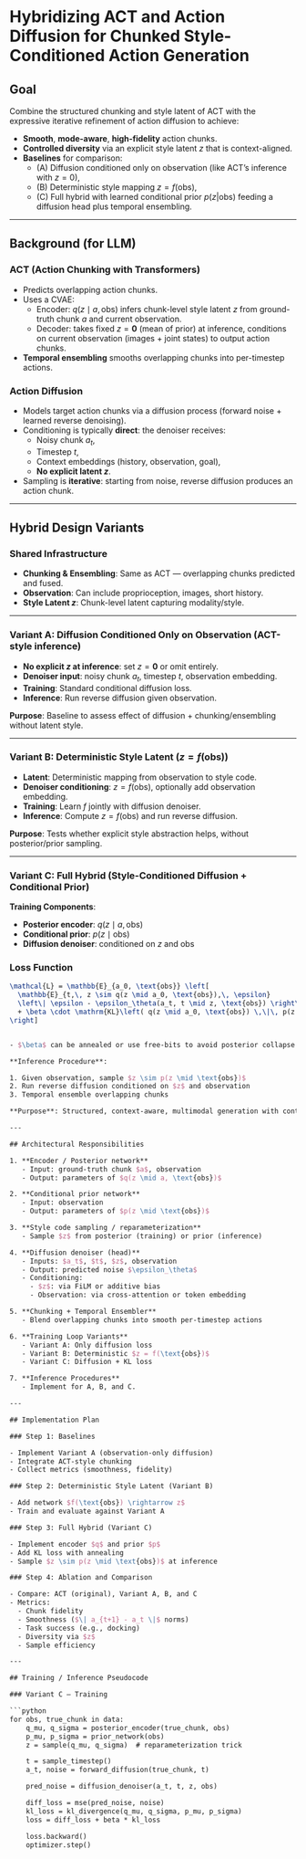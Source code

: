 # Hybridizing ACT and Action Diffusion for Chunked Style-Conditioned Action Generation

## Goal

Combine the structured chunking and style latent of ACT with the expressive iterative refinement of action diffusion to achieve:

- **Smooth**, **mode-aware**, **high-fidelity** action chunks.
- **Controlled diversity** via an explicit style latent $z$ that is context-aligned.
- **Baselines** for comparison:
  - (A) Diffusion conditioned only on observation (like ACT’s inference with $z = 0$),
  - (B) Deterministic style mapping $z = f(\text{obs})$,
  - (C) Full hybrid with learned conditional prior $p(z|\text{obs})$ feeding a diffusion head plus temporal ensembling.

---

## Background (for LLM)

### ACT (Action Chunking with Transformers)

- Predicts overlapping action chunks.
- Uses a CVAE:
  - Encoder: $q(z \mid a, \text{obs})$ infers chunk-level style latent $z$ from ground-truth chunk $a$ and current observation.
  - Decoder: takes fixed $z = \mathbf{0}$ (mean of prior) at inference, conditions on current observation (images + joint states) to output action chunks.
- **Temporal ensembling** smooths overlapping chunks into per-timestep actions.

### Action Diffusion

- Models target action chunks via a diffusion process (forward noise + learned reverse denoising).
- Conditioning is typically **direct**: the denoiser receives:
  - Noisy chunk $a_t$,
  - Timestep $t$,
  - Context embeddings (history, observation, goal),
  - **No explicit latent $z$**.
- Sampling is **iterative**: starting from noise, reverse diffusion produces an action chunk.

---

## Hybrid Design Variants

### Shared Infrastructure

- **Chunking & Ensembling**: Same as ACT — overlapping chunks predicted and fused.
- **Observation**: Can include proprioception, images, short history.
- **Style Latent $z$**: Chunk-level latent capturing modality/style.

---

### Variant A: Diffusion Conditioned Only on Observation (ACT-style inference)

- **No explicit $z$ at inference**: set $z = \mathbf{0}$ or omit entirely.
- **Denoiser input**: noisy chunk $a_t$, timestep $t$, observation embedding.
- **Training**: Standard conditional diffusion loss.
- **Inference**: Run reverse diffusion given observation.

**Purpose**: Baseline to assess effect of diffusion + chunking/ensembling without latent style.

---

### Variant B: Deterministic Style Latent ($z = f(\text{obs})$)

- **Latent**: Deterministic mapping from observation to style code.
- **Denoiser conditioning**: $z = f(\text{obs})$, optionally add observation embedding.
- **Training**: Learn $f$ jointly with diffusion denoiser.
- **Inference**: Compute $z = f(\text{obs})$ and run reverse diffusion.

**Purpose**: Tests whether explicit style abstraction helps, without posterior/prior sampling.

---

### Variant C: Full Hybrid (Style-Conditioned Diffusion + Conditional Prior)

**Training Components**:

- **Posterior encoder**: $q(z \mid a, \text{obs})$
- **Conditional prior**: $p(z \mid \text{obs})$
- **Diffusion denoiser**: conditioned on $z$ and $\text{obs}$

### Loss Function

```latex
\mathcal{L} = \mathbb{E}_{a_0, \text{obs}} \left[
  \mathbb{E}_{t,\, z \sim q(z \mid a_0, \text{obs}),\, \epsilon} 
  \left\| \epsilon - \epsilon_\theta(a_t, t \mid z, \text{obs}) \right\|^2
  + \beta \cdot \mathrm{KL}\left( q(z \mid a_0, \text{obs}) \,\|\, p(z \mid \text{obs}) \right)
\right]


- $\beta$ can be annealed or use free-bits to avoid posterior collapse.

**Inference Procedure**:

1. Given observation, sample $z \sim p(z \mid \text{obs})$
2. Run reverse diffusion conditioned on $z$ and observation
3. Temporal ensemble overlapping chunks

**Purpose**: Structured, context-aware, multimodal generation with controlled diversity via $z$.

---

## Architectural Responsibilities

1. **Encoder / Posterior network**
   - Input: ground-truth chunk $a$, observation
   - Output: parameters of $q(z \mid a, \text{obs})$

2. **Conditional prior network**
   - Input: observation
   - Output: parameters of $p(z \mid \text{obs})$

3. **Style code sampling / reparameterization**
   - Sample $z$ from posterior (training) or prior (inference)

4. **Diffusion denoiser (head)**
   - Inputs: $a_t$, $t$, $z$, observation
   - Output: predicted noise $\epsilon_\theta$
   - Conditioning:
     - $z$: via FiLM or additive bias
     - Observation: via cross-attention or token embedding

5. **Chunking + Temporal Ensembler**
   - Blend overlapping chunks into smooth per-timestep actions

6. **Training Loop Variants**
   - Variant A: Only diffusion loss
   - Variant B: Deterministic $z = f(\text{obs})$
   - Variant C: Diffusion + KL loss

7. **Inference Procedures**
   - Implement for A, B, and C.

---

## Implementation Plan

### Step 1: Baselines

- Implement Variant A (observation-only diffusion)
- Integrate ACT-style chunking
- Collect metrics (smoothness, fidelity)

### Step 2: Deterministic Style Latent (Variant B)

- Add network $f(\text{obs}) \rightarrow z$
- Train and evaluate against Variant A

### Step 3: Full Hybrid (Variant C)

- Implement encoder $q$ and prior $p$
- Add KL loss with annealing
- Sample $z \sim p(z \mid \text{obs})$ at inference

### Step 4: Ablation and Comparison

- Compare: ACT (original), Variant A, B, and C
- Metrics:
  - Chunk fidelity
  - Smoothness ($\| a_{t+1} - a_t \|$ norms)
  - Task success (e.g., docking)
  - Diversity via $z$
  - Sample efficiency

---

## Training / Inference Pseudocode

### Variant C — Training

```python
for obs, true_chunk in data:
    q_mu, q_sigma = posterior_encoder(true_chunk, obs)
    p_mu, p_sigma = prior_network(obs)
    z = sample(q_mu, q_sigma)  # reparameterization trick

    t = sample_timestep()
    a_t, noise = forward_diffusion(true_chunk, t)

    pred_noise = diffusion_denoiser(a_t, t, z, obs)

    diff_loss = mse(pred_noise, noise)
    kl_loss = kl_divergence(q_mu, q_sigma, p_mu, p_sigma)
    loss = diff_loss + beta * kl_loss

    loss.backward()
    optimizer.step()
